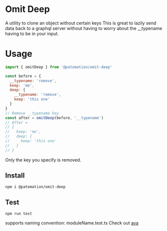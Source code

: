 # Omit Deep
A utility to clone an object without certain keys
This is great to lazily send data back to a graphql server without having to worry about the __typename having to be in your input.

# Usage
```javascript
import { omitDeep } from '@patomation/omit-deep'

const before = {
  __typename: 'remove',
  keep: 'me',
  deep: {
    __typename: 'remove',
    keep: 'this one'
  }
}
// Remove __typename key
const after = omitDeep(before, '__typename')
// After = 
// {
//   keep: 'me',
//   deep: {
//     keep: 'this one'
//   }
// }
```
Only the key you specify is removed.


## Install
```
npm i @patomation/omit-deep
```

## Test
```
npm run test
```
supports naming convention: moduleName.test.ts
Check out [ava](https://github.com/avajs/ava)

